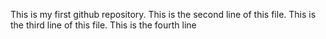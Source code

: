This is my first github repository.
This is the second line of this file.
This is the third line of this file.
This is the fourth line

